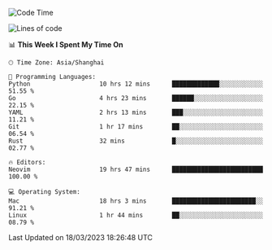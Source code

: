 <!--START_SECTION:waka-->
![Code Time](http://img.shields.io/badge/Code%20Time-1%2C218%20hrs%2040%20mins-blue)

![Lines of code](https://img.shields.io/badge/From%20Hello%20World%20I%27ve%20Written-105.7%20thousand%20lines%20of%20code-blue)

📊 **This Week I Spent My Time On** 

```text
🕑︎ Time Zone: Asia/Shanghai

💬 Programming Languages: 
Python                   10 hrs 12 mins      █████████████░░░░░░░░░░░░   51.55 % 
Go                       4 hrs 23 mins       ██████░░░░░░░░░░░░░░░░░░░   22.15 % 
YAML                     2 hrs 13 mins       ███░░░░░░░░░░░░░░░░░░░░░░   11.21 % 
Git                      1 hr 17 mins        ██░░░░░░░░░░░░░░░░░░░░░░░   06.54 % 
Rust                     32 mins             █░░░░░░░░░░░░░░░░░░░░░░░░   02.77 % 

🔥 Editors: 
Neovim                   19 hrs 47 mins      █████████████████████████   100.00 % 

💻 Operating System: 
Mac                      18 hrs 3 mins       ███████████████████████░░   91.21 % 
Linux                    1 hr 44 mins        ██░░░░░░░░░░░░░░░░░░░░░░░   08.79 % 
```


 Last Updated on 18/03/2023 18:26:48 UTC
<!--END_SECTION:waka-->
